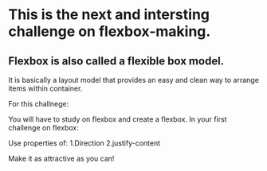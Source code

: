# This is the next and intersting challenge on flexbox-making.
## Flexbox is also called a flexible box model.
It is basically a layout model that provides an easy and clean way to arrange items within container.

For this challnege: 

You will have to study on flexbox and create a flexbox.
In your first challenge on flexbox:

Use properties of:
1.Direction
2.justify-content

Make it as attractive as you can!

